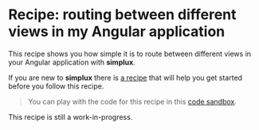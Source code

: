 # Recipe: routing between different views in my Angular application

This recipe shows you how simple it is to route between different views in your Angular application with **simplux**.

If you are new to **simplux** there is [a recipe](../../basics/getting-started#readme) that will help you get started before you follow this recipe.

> You can play with the code for this recipe in this [code sandbox](https://codesandbox.io/s/github/MrWolfZ/simplux/tree/master/recipes/angular/routing-in-angular-application).

This recipe is still a work-in-progress.
